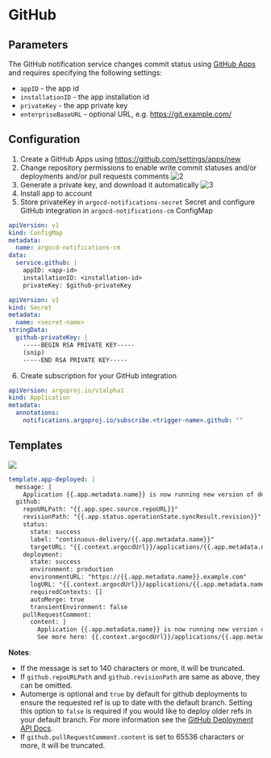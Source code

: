 # GitHub

## Parameters

The GitHub notification service changes commit status using [GitHub Apps](https://docs.github.com/en/developers/apps) and requires specifying the following settings:

* `appID` - the app id
* `installationID` - the app installation id
* `privateKey` - the app private key
* `enterpriseBaseURL` - optional URL, e.g. https://git.example.com/

## Configuration

1. Create a GitHub Apps using https://github.com/settings/apps/new
2. Change repository permissions to enable write commit statuses and/or deployments and/or pull requests comments
![2](https://user-images.githubusercontent.com/18019529/108397381-3ca57980-725b-11eb-8d17-5b8992dc009e.png)
3. Generate a private key, and download it automatically
![3](https://user-images.githubusercontent.com/18019529/108397926-d4a36300-725b-11eb-83fe-74795c8c3e03.png)
4. Install app to account
5. Store privateKey in `argocd-notifications-secret` Secret and configure GitHub integration
in `argocd-notifications-cm` ConfigMap

```yaml
apiVersion: v1
kind: ConfigMap
metadata:
  name: argocd-notifications-cm
data:
  service.github: |
    appID: <app-id>
    installationID: <installation-id>
    privateKey: $github-privateKey
```

```yaml
apiVersion: v1
kind: Secret
metadata:
  name: <secret-name>
stringData:
  github-privateKey: |
    -----BEGIN RSA PRIVATE KEY-----
    (snip)
    -----END RSA PRIVATE KEY-----
```

6. Create subscription for your GitHub integration

```yaml
apiVersion: argoproj.io/v1alpha1
kind: Application
metadata:
  annotations:
    notifications.argoproj.io/subscribe.<trigger-name>.github: ""
```

## Templates

![](https://user-images.githubusercontent.com/18019529/108520497-168ce180-730e-11eb-93cb-b0b91f99bdc5.png)

```yaml
template.app-deployed: |
  message: |
    Application {{.app.metadata.name}} is now running new version of deployments manifests.
  github:
    repoURLPath: "{{.app.spec.source.repoURL}}"
    revisionPath: "{{.app.status.operationState.syncResult.revision}}"
    status:
      state: success
      label: "continuous-delivery/{{.app.metadata.name}}"
      targetURL: "{{.context.argocdUrl}}/applications/{{.app.metadata.name}}?operation=true"
    deployment:
      state: success
      environment: production
      environmentURL: "https://{{.app.metadata.name}}.example.com"
      logURL: "{{.context.argocdUrl}}/applications/{{.app.metadata.name}}?operation=true"
      requiredContexts: []
      autoMerge: true
      transientEnvironment: false
    pullRequestComment:
      content: |
        Application {{.app.metadata.name}} is now running new version of deployments manifests.
        See more here: {{.context.argocdUrl}}/applications/{{.app.metadata.name}}?operation=true
```

**Notes**:
- If the message is set to 140 characters or more, it will be truncated.
- If `github.repoURLPath` and `github.revisionPath` are same as above, they can be omitted.
- Automerge is optional and `true` by default for github deployments to ensure the requested ref is up to date with the default branch.
  Setting this option to `false` is required if you would like to deploy older refs in your default branch.
  For more information see the [GitHub Deployment API Docs](https://docs.github.com/en/rest/deployments/deployments?apiVersion=2022-11-28#create-a-deployment).
- If `github.pullRequestComment.content` is set to 65536 characters or more, it will be truncated.
